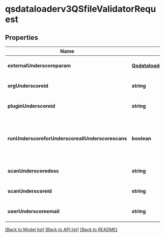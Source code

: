 # qsdataloaderv3QSfileValidatorRequest

## Properties
Name | Type | Description | Notes
------------ | ------------- | ------------- | -------------
**externalUnderscoreparam** | [**Qsdataloaderv3QSfileValidatorExternalParamRequest**](Qsdataloaderv3QSfileValidatorExternalParamRequest.md) |  | [optional] [default to null]
**orgUnderscoreid** | **string** | org_id | [optional] [default to null]
**pluginUnderscoreid** | **string** | plugin_id | [optional] [default to null]
**runUnderscoreforUnderscoreallUnderscorescans** | **boolean** | Flag indicating whether the plugin should run for all scans | [optional] [default to null]
**scanUnderscoredesc** | **string** | scan_desc | [optional] [default to null]
**scanUnderscoreid** | **string** | scan_id | [optional] [default to null]
**userUnderscoreemail** | **string** | user_email | [optional] [default to null]

[[Back to Model list]](../README.md#documentation-for-models) [[Back to API list]](../README.md#documentation-for-api-endpoints) [[Back to README]](../README.md)


